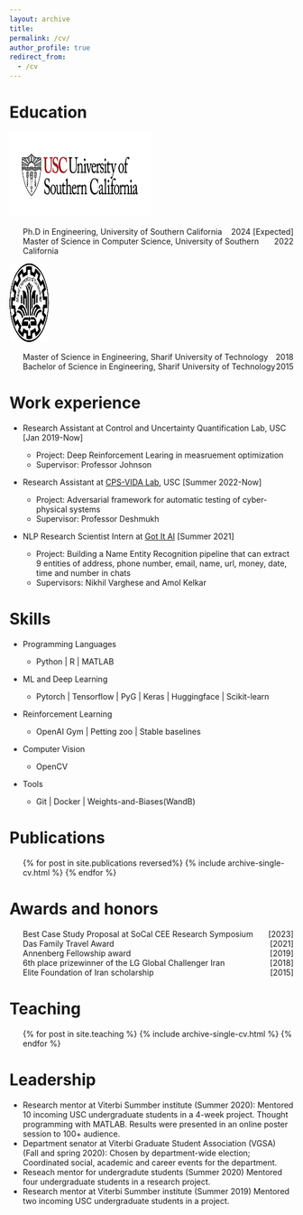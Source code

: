 ```yaml
---
layout: archive
title: 
permalink: /cv/
author_profile: true
redirect_from:
  - /cv
---
```


<!-- {% include base_path %} -->




Education
======
<div class="flexcontainer">
  <div>
    <a href="https://usc.edu" onclick="trackOutboundLink(this);">
      <img height="150px" src="/images/usc_logo.png" width="250px">
    </a>
  </div>
  <div>
    <ul>
      <li style="display: flex; justify-content: space-between;">
        <span>Ph.D in Engineering, University of Southern California</span>
        <span>2024 [Expected]</span>
      </li>
      <li style="display: flex; justify-content: space-between;">
        <span>Master of Science in Computer Science, University of Southern California</span>
        <span>2022</span>
      </li>
    </ul>
  </div>
</div>

<div class="flexcontainer">
  <div>
    <a href="https://en.sharif.edu/" onclick="trackOutboundLink(this);">
      <img height="140px" src="/images/sharif_logo.png" width="70px">
    </a>
  </div>
  <div>
    <ul>
      <li style="display: flex; justify-content: space-between;">
      <span>Master of Science in Engineering, Sharif University of Technology</span>
        <span>2018</span>
      </li>
      <li style="display: flex; justify-content: space-between;">
        <span>Bachelor of Science in Engineering, Sharif University of Technology</span>
        <span>2015</span>
      </li>
    </ul>
  </div>
</div>

<!-- <div class="flexcontainer"> <div> <a href="https://en.sharif.edu/" onclick="trackOutboundLink(this);"> <img height="150px" src="/images/sharif_logo.png" width="100px"> </a> </div> <div> <ul> <li>Data Science track of the <a href="https://icme.stanford.edu" onclick="trackOutboundLink(this);">Computational and Mathematical Engineering department</a></li> <li>Research at the <a href="http://svl.stanford.edu" onclick="trackOutboundLink(this);">Stanford Vision Lab</a></li> <li>TA at Stanford's Computer Science and ICME departments</li> </ul> </div> </div> -->


<!-- - <img src="/images/usc_logo.png" alt="USC" width="200px">  
  * Ph.D in Engineering, University of Southern California, 2024 (expected)
  * M.S. in Computer Science, University of Southern California, 2022
- <img src="/images/sharif_logo.png" alt="SUT" height="120" width="120">  
* M.S. in Enineering, Sharif University of Technology, 2018
* B.S. in Engineering, Sharif University of Technology, 2015  -->



Work experience
======
* Research Assistant at Control and Uncertainty Quantification Lab, USC [Jan 2019-Now]
  * Project: Deep Reinforcement Learing in measruement optimization
  * Supervisor: Professor Johnson

* Research Assistant at <a href="https://cps-vida.github.io/" target="_blank"> CPS-VIDA Lab</a>, USC [Summer 2022-Now]
  * Project: Adversarial framework for automatic testing of cyber-physical systems
  * Supervisor: Professor Deshmukh

* NLP Research Scientist Intern at <a href="https://www.app.got-it.ai/" target="_blank">Got It AI</a> [Summer 2021]
  * Project: Building a Name Entity Recognition pipeline that can extract 9 entities of address, phone number, email, name, url, money, date, time and number in chats
  * Supervisors: Nikhil Varghese and Amol Kelkar

  
Skills
======
* Programming Languages
  * Python  \|  R  \|  MATLAB


* ML and Deep Learning
  * Pytorch  \|  Tensorflow  \| PyG \|  Keras  \|  Huggingface  \|  Scikit-learn

* Reinforcement Learning
  * OpenAI Gym  \|  Petting zoo  \|  Stable baselines


* Computer Vision
  * OpenCV

* Tools
  * Git  \|  Docker  \|  Weights-and-Biases(WandB)

Publications
======
  <ul>{% for post in site.publications reversed%}
    {% include archive-single-cv.html %}
  {% endfor %}</ul>
  
<!-- Talks
======
  <ul>{% for post in site.talks %}
    {% include archive-single-talk-cv.html %}
  {% endfor %}</ul> -->

Awards and honors
======

<div class="flexcontainer">
  <ul style="list-style: disc;">
  <li style="display: flex; justify-content: space-between;">
      <span>Best Case Study Proposal at SoCal CEE Research Symposium</span>
      <span>[2023]</span>
    </li>
    <li style="display: flex; justify-content: space-between;">
      <span>Das Family Travel Award</span>
      <span>[2021]</span>
    </li>
    <li style="display: flex; justify-content: space-between;">
      <span>Annenberg Fellowship award</span>
      <span>[2019]</span>
    </li>
    <li style="display: flex; justify-content: space-between;">
      <span>6th place prizewinner of the LG Global Challenger Iran</span>
      <span>[2018]</span>
    </li>
    <li style="display: flex; justify-content: space-between;">
      <span>Elite Foundation of Iran scholarship</span>
      <span>[2015]</span>
    </li>
  </ul>
</div>


Teaching
======
  <ul>{% for post in site.teaching %}
    {% include archive-single-cv.html %}
  {% endfor %}</ul>


Leadership
======
* Research mentor at Viterbi Summber institute (Summer 2020): 
 Mentored 10 incoming USC undergraduate students in a 4-week project. Thought programming with MATLAB. Results were presented in an online poster session to 100+ audience.
* Department senator at Viterbi Graduate Student Association (VGSA) (Fall and spring 2020): 
Chosen by department-wide election; Coordinated social, academic and career events for the department. 
* Reseach mentor for undergradute students (Summer 2020)
 Mentored four undergraduate students in a research project. 
* Research mentor at Viterbi Summber institute (Summer 2019)
 Mentored two incoming USC undergraduate students in a project. 

